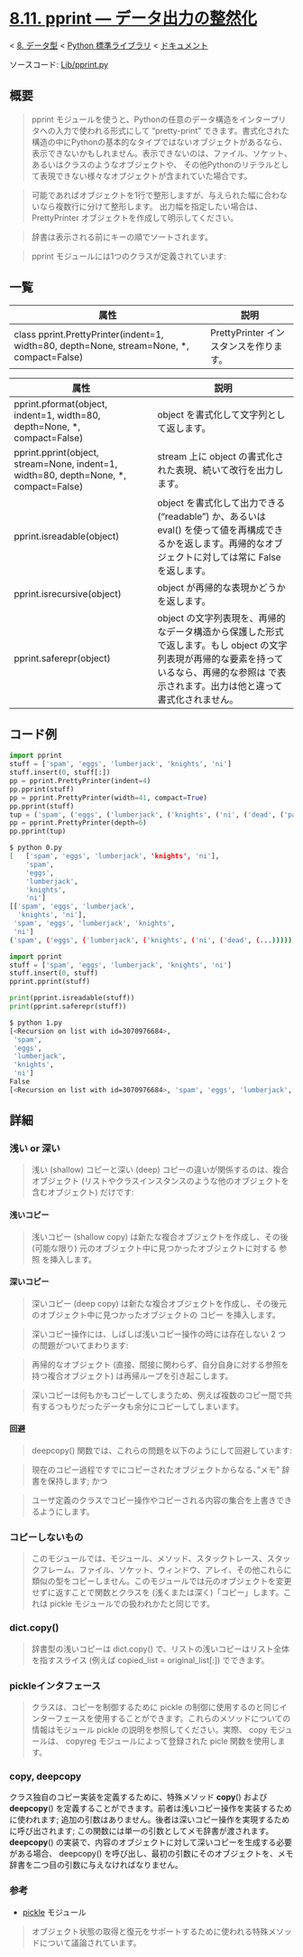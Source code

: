 # [8.11. pprint — データ出力の整然化](https://docs.python.jp/3/library/pprint.html#module-pprint)

< [8. データ型](https://docs.python.jp/3/library/datatypes.html) < [Python 標準ライブラリ](https://docs.python.jp/3/library/index.html#the-python-standard-library) < [ドキュメント](https://docs.python.jp/3/index.html)

ソースコード: [Lib/pprint.py](https://github.com/python/cpython/tree/3.6/Lib/pprint.py)

## 概要

> pprint モジュールを使うと、Pythonの任意のデータ構造をインタープリタへの入力で使われる形式にして “pretty-print” できます。書式化された構造の中にPythonの基本的なタイプではないオブジェクトがあるなら、表示できないかもしれません。表示できないのは、ファイル、ソケット、あるいはクラスのようなオブジェクトや、 その他Pythonのリテラルとして表現できない様々なオブジェクトが含まれていた場合です。

> 可能であればオブジェクトを1行で整形しますが、与えられた幅に合わないなら複数行に分けて整形します。 出力幅を指定したい場合は、 PrettyPrinter オブジェクトを作成して明示してください。

> 辞書は表示される前にキーの順でソートされます。

> pprint モジュールには1つのクラスが定義されています:

## 一覧

属性|説明
----|----
class pprint.PrettyPrinter(indent=1, width=80, depth=None, stream=None, *, compact=False)|PrettyPrinter インスタンスを作ります。

属性|説明
----|----
pprint.pformat(object, indent=1, width=80, depth=None, *, compact=False)|object を書式化して文字列として返します。
pprint.pprint(object, stream=None, indent=1, width=80, depth=None, *, compact=False)|stream 上に object の書式化された表現、続いて改行を出力します。
pprint.isreadable(object)|object を書式化して出力できる(“readable”) か、あるいは eval() を使って値を再構成できるかを返します。再帰的なオブジェクトに対しては常に False を返します。
pprint.isrecursive(object)|object が再帰的な表現かどうかを返します。
pprint.saferepr(object)|object の文字列表現を、再帰的なデータ構造から保護した形式で返します。もし object の文字列表現が再帰的な要素を持っているなら、再帰的な参照は <Recursion on typename with id=number> で表示されます。出力は他と違って書式化されません。

## コード例

```python
import pprint
stuff = ['spam', 'eggs', 'lumberjack', 'knights', 'ni']
stuff.insert(0, stuff[:])
pp = pprint.PrettyPrinter(indent=4)
pp.pprint(stuff)
pp = pprint.PrettyPrinter(width=41, compact=True)
pp.pprint(stuff)
tup = ('spam', ('eggs', ('lumberjack', ('knights', ('ni', ('dead', ('parrot', ('fresh fruit',))))))))
pp = pprint.PrettyPrinter(depth=6)
pp.pprint(tup)
```
```sh
$ python 0.py 
[   ['spam', 'eggs', 'lumberjack', 'knights', 'ni'],
    'spam',
    'eggs',
    'lumberjack',
    'knights',
    'ni']
[['spam', 'eggs', 'lumberjack',
  'knights', 'ni'],
 'spam', 'eggs', 'lumberjack', 'knights',
 'ni']
('spam', ('eggs', ('lumberjack', ('knights', ('ni', ('dead', (...)))))))
```

```python
import pprint
stuff = ['spam', 'eggs', 'lumberjack', 'knights', 'ni']
stuff.insert(0, stuff)
pprint.pprint(stuff)

print(pprint.isreadable(stuff))
print(pprint.saferepr(stuff))
```
```sh
$ python 1.py 
[<Recursion on list with id=3070976684>,
 'spam',
 'eggs',
 'lumberjack',
 'knights',
 'ni']
False
[<Recursion on list with id=3070976684>, 'spam', 'eggs', 'lumberjack', 'knights', 'ni']
```








## 詳細

### 浅い or 深い

> 浅い (shallow) コピーと深い (deep) コピーの違いが関係するのは、複合オブジェクト (リストやクラスインスタンスのような他のオブジェクトを含むオブジェクト) だけです:

#### 浅いコピー

> 浅いコピー (shallow copy) は新たな複合オブジェクトを作成し、その後 (可能な限り) 元のオブジェクト中に見つかったオブジェクトに対する 参照 を挿入します。

#### 深いコピー

> 深いコピー (deep copy) は新たな複合オブジェクトを作成し、その後元のオブジェクト中に見つかったオブジェクトの コピー を挿入します。

> 深いコピー操作には、しばしば浅いコピー操作の時には存在しない 2 つの問題がついてまわります:

> 再帰的なオブジェクト (直接、間接に関わらず、自分自身に対する参照を持つ複合オブジェクト) は再帰ループを引き起こします。

> 深いコピーは何もかもコピーしてしまうため、例えば複数のコピー間で共有するつもりだったデータも余分にコピーしてしまいます。

#### 回避

> deepcopy() 関数では、これらの問題を以下のようにして回避しています:

> 現在のコピー過程ですでにコピーされたオブジェクトからなる、”メモ” 辞書を保持します; かつ

> ユーザ定義のクラスでコピー操作やコピーされる内容の集合を上書きできるようにします。

### コピーしないもの

> このモジュールでは、モジュール、メソッド、スタックトレース、スタックフレーム、ファイル、ソケット、ウィンドウ、アレイ、その他これらに類似の型をコピーしません。このモジュールでは元のオブジェクトを変更せずに返すことで関数とクラスを (浅くまたは深く)「コピー」します。これは pickle モジュールでの扱われかたと同じです。

### dict.copy()

> 辞書型の浅いコピーは dict.copy() で、リストの浅いコピーはリスト全体を指すスライス (例えば copied_list = original_list[:]) でできます。

### pickleインタフェース

> クラスは、コピーを制御するために pickle の制御に使用するのと同じインターフェースを使用することができます。これらのメソッドについての情報はモジュール pickle の説明を参照してください。実際、 copy モジュールは、 copyreg モジュールによって登録された picle 関数を使用します。

### __copy__, __deepcopy__

クラス独自のコピー実装を定義するために、特殊メソッド __copy__() および __deepcopy__() を定義することができます。前者は浅いコピー操作を実装するために使われます; 追加の引数はありません。後者は深いコピー操作を実現するために呼び出されます; この関数には単一の引数としてメモ辞書が渡されます。 __deepcopy__() の実装で、内容のオブジェクトに対して深いコピーを生成する必要がある場合、 deepcopy() を呼び出し、最初の引数にそのオブジェクトを、メモ辞書を二つ目の引数に与えなければなりません。

### 参考

* [pickle](https://docs.python.jp/3/library/pickle.html#module-pickle) モジュール

> オブジェクト状態の取得と復元をサポートするために使われる特殊メソッドについて議論されています。

